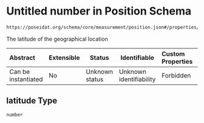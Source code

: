 # Untitled number in Position Schema

```txt
https://poseidat.org/schema/core/measurement/position.json#/properties/latitude
```

The latitude of the geographical location


| Abstract            | Extensible | Status         | Identifiable            | Custom Properties | Additional Properties | Access Restrictions | Defined In                                                                       |
| :------------------ | ---------- | -------------- | ----------------------- | :---------------- | --------------------- | ------------------- | -------------------------------------------------------------------------------- |
| Can be instantiated | No         | Unknown status | Unknown identifiability | Forbidden         | Allowed               | none                | [position.json\*](schemas/core/measurement/position.json "open original schema") |

## latitude Type

`number`
